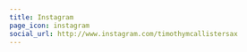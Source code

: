 ```yaml
---
title: Instagram
page_icon: instagram
social_url: http://www.instagram.com/timothymcallistersax
---
```

